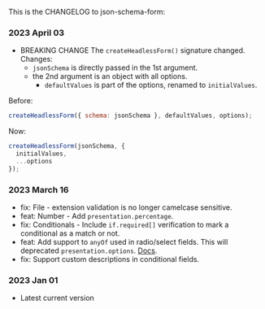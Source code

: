 This is the CHANGELOG to json-schema-form:

### 2023 April 03

- BREAKING CHANGE
  The `createHeadlessForm()` signature changed. Changes:
  - `jsonSchema` is directly passed in the 1st argument.
  - the 2nd argument is an object with all options.
    - `defaultValues` is part of the options, renamed to `initialValues`.

Before:

```js
createHeadlessForm({ schema: jsonSchema }, defaultValues, options);
```

Now:

```js
createHeadlessForm(jsonSchema, {
  initialValues,
  ...options
});
```

### 2023 March 16

- fix: File - extension validation is no longer camelcase sensitive.
- feat: Number - Add `presentation.percentage`.
- fix: Conditionals - Include `if.required[]` verification to mark a conditional as a match or not.
- feat: Add support to `anyOf` used in radio/select fields. This will deprecated `presentation.options`. [Docs](https://www.notion.so/remotecom/json-schema-form-Documentation-4f390236948b4b2e8b7350ebcd488ca6?pvs=4#91ee74beef3749edad026b0571580911).
- fix: Support custom descriptions in conditional fields.

### 2023 Jan 01

- Latest current version
